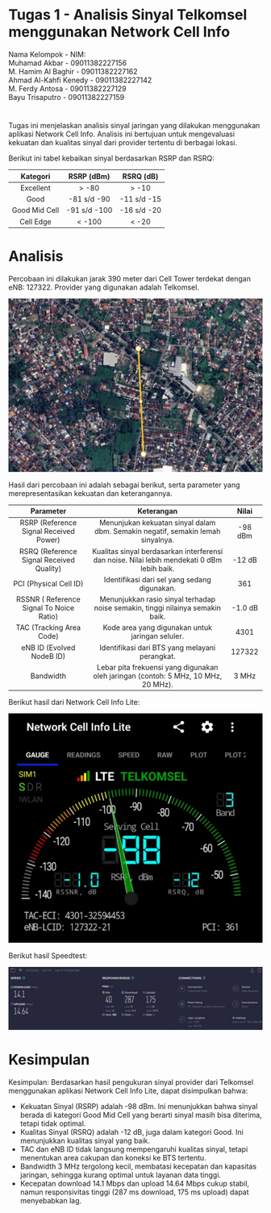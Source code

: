 # Tugas 1 - Analisis Sinyal Telkomsel menggunakan Network Cell Info

Nama Kelompok - NIM: <br>
Muhamad Akbar - 09011382227156 <br>
M. Hamim Al Baghir - 09011382227162 <br>
Ahmad Al-Kahfi Kenedy - 09011382227142 <br> 
M. Ferdy Antosa - 09011382227129 <br>
Bayu Trisaputro - 09011382227159
#

<a> Tugas ini menjelaskan analisis sinyal jaringan yang dilakukan menggunakan aplikasi Network Cell Info. 
Analisis ini bertujuan untuk mengevaluasi kekuatan dan kualitas sinyal dari provider tertentu di berbagai lokasi. </a>

<a> Berikut ini tabel kebaikan sinyal berdasarkan RSRP dan RSRQ: </a>
<br>

|    Kategori    |  RSRP (dBm)  |  RSRQ (dB)  |
|:--------------:|:------------:|:-----------:|
|    Excellent   |     > -80    |    > -10    |
|      Good      |  -81 s/d -90 | -11 s/d -15 |
| Good Mid Cell  | -91 s/d -100 | -16 s/d -20 |
| Cell Edge      | < -100       | < -20       |


# Analisis
Percobaan ini dilakukan jarak 390 meter dari Cell Tower terdekat dengan eNB: 127322. Provider yang digunakan adalah Telkomsel. <br>

![Gambar jarak tower dan lokasi](../gambar/gambar1.png)

Hasil dari percobaan ini adalah sebagai berikut, serta parameter yang merepresentasikan kekuatan dan keterangannya.

|                Parameter                 |                                          Keterangan                                         |    Nilai    |
|:----------------------------------------:|:-------------------------------------------------------------------------------------------:|:-----------:|
|  RSRP (Reference Signal Received Power)  | Menunjukan kekuatan sinyal dalam dbm. Semakin negatif, semakin lemah sinyalnya.             |   -98 dBm   |
| RSRQ (Reference Signal Received Quality) | Kualitas sinyal berdasarkan interferensi dan noise. Nilai lebih mendekati 0 dBm lebih baik. |    -12 dB   |
|          PCI (Physical Cell ID)          | Identifikasi dari sel yang sedang digunakan.                                                |     361     |
| RSSNR ( Reference Signal To Noice Ratio) | Menunjukkan rasio sinyal terhadap noise semakin, tinggi nilainya semakin baik.              |     -1.0 dB |
|         TAC (Tracking Area Code)         | Kode area yang digunakan untuk jaringan seluler.                                            |     4301    |
|         eNB ID (Evolved NodeB ID)        | Identifikasi dari BTS yang melayani perangkat.                                              |    127322   |
|                 Bandwidth                | Lebar pita frekuensi yang digunakan oleh jaringan (contoh: 5 MHz, 10 MHz, 20 MHz).          |    3 MHz    |

Berikut hasil dari Network Cell Info Lite:

![Gambar hasil Network Cell Info](../gambar/gambar2.png)

Berikut hasil Speedtest:

![Gambar hasil Network Cell Info](../gambar/gambar3.png)

# Kesimpulan

Kesimpulan:
Berdasarkan hasil pengukuran sinyal provider dari Telkomsel menggunakan aplikasi Network Cell Info Lite, dapat disimpulkan bahwa:
* Kekuatan Sinyal (RSRP) adalah -98 dBm. Ini menunjukkan bahwa sinyal berada di kategori Good Mid Cell yang berarti sinyal masih bisa diterima, tetapi tidak optimal. 
* Kualitas Sinyal (RSRQ) adalah  -12 dB, juga dalam kategori Good. Ini menunjukkan kualitas sinyal yang baik.
* TAC dan eNB ID tidak langsung mempengaruhi kualitas sinyal, tetapi menentukan area cakupan dan koneksi ke BTS tertentu.
* Bandwidth 3 MHz tergolong kecil, membatasi kecepatan dan kapasitas jaringan, sehingga kurang optimal untuk layanan data tinggi.
* Kecepatan download 14.1 Mbps dan upload 14.64 Mbps cukup stabil, namun responsivitas tinggi (287 ms download, 175 ms upload) dapat menyebabkan lag.
